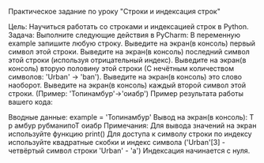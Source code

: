 Практическое задание по уроку "Строки и индексация строк"

Цель: Научиться работать со строками и индексацией строк в Python.
Задача:
Выполните следующие действия в PyCharm:
В переменную example запишите любую строку.
Выведите на экран(в консоль) первый символ этой строки.
Выведите на экран(в консоль) последний символ этой строки (используя отрицательный индекс).
Выведите на экран(в консоль) вторую половину этой строки (С нечётным количеством символов: 'Urban' -> 'ban').
Выведите на экран(в консоль) это слово наоборот.
Выведите на экран(в консоль) каждый второй символ этой строки. (Пример: 'Топинамбур'->'оиабр')
Пример результата работы вашего кода:


Вводные данные:
example = 'Топинамбур'
Вывод на экран(в консоль):
Т
р
амбур
рубманипоТ
оиабр
Примечания:
Для вывода значений на экран используйте функцию print()
Для доступа к символу строки по индексу используйте квадратные скобки и индекс символа ('Urban'[3] -  четвёртый символ строки 'Urban' - 'a')
Индексация начинается с нуля.
